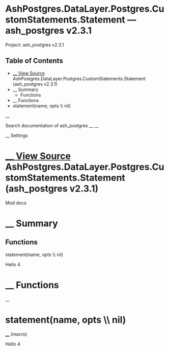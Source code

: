 # AshPostgres.DataLayer.Postgres.CustomStatements.Statement — ash_postgres v2.3.1

Project: ash_postgres v2.3.1

## Table of Contents

- [ __ View Source ](external_link) AshPostgres.DataLayer.Postgres.CustomStatements.Statement (ash_postgres v2.3.1)
- __ Summary
  - Functions
- __ Functions
- statement(name, opts \\\ nil)

__

Search documentation of ash_postgres __ __

__ Settings

#  [ __ View Source ](external_link) AshPostgres.DataLayer.Postgres.CustomStatements.Statement (ash_postgres v2.3.1)

Mod docs

#  __ Summary

##  Functions

statement(name, opts \\\ nil)

Hello 4

#  __ Functions

__

# statement(name, opts \\\ nil)

[ __](external_link) (macro)

Hello 4
